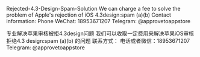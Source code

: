 Rejected-4.3-Design-Spam-Solution
We can charge a fee to solve the problem of Apple's rejection of iOS 4.3design:spam (a)(b)
Contact information:
Phone WeChat: 18953671207
Telegram: @approvetoappstore

专业解决苹果审核被拒4.3design问题
我们可以收取一定费用来解决苹果iOS审核拒绝4.3 design:spam (a)(b) 的问题
联系方式：
电话或者微信：18953671207
Telegram: @approvetoappstore
